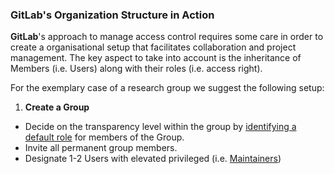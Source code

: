 ### GitLab's Organization Structure in Action

**GitLab**'s approach to manage access control requires some care in order to create a organisational setup that facilitates collaboration and project management.
The key aspect to take into account is the inheritance of Members (i.e. Users) along with their roles (i.e. access right).

For the exemplary case of a research group we suggest the following setup:

1. **Create a Group**
  - Decide on the transparency level within the group by [identifying a default role](https://docs.gitlab.com/ee/user/permissions.html#analytics) for members of the Group.
  - Invite all permanent group members.
  - Designate 1-2 Users with elevated privileged (i.e. [Maintainers](https://docs.gitlab.com/ee/user/permissions.html#analytics))

